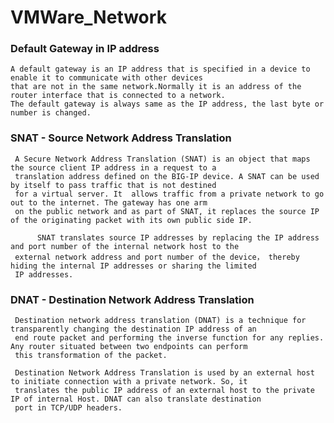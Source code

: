 # VMWare_Network


### Default Gateway in IP address

    A default gateway is an IP address that is specified in a device to enable it to communicate with other devices 
    that are not in the same network.Normally it is an address of the router interface that is connected to a network.
    The default gateway is always same as the IP address, the last byte or number is changed.

### SNAT - Source Network Address Translation

     A Secure Network Address Translation (SNAT) is an object that maps the source client IP address in a request to a 
     translation address defined on the BIG-IP device. A SNAT can be used by itself to pass traffic that is not destined 
     for a virtual server. It  allows traffic from a private network to go out to the internet. The gateway has one arm 
     on the public network and as part of SNAT, it replaces the source IP of the originating packet with its own public side IP.

          SNAT translates source IP addresses by replacing the IP address and port number of the internal network host to the
     external network address and port number of the device， thereby hiding the internal IP addresses or sharing the limited
     IP addresses.

### DNAT - Destination Network Address Translation

     Destination network address translation (DNAT) is a technique for transparently changing the destination IP address of an
     end route packet and performing the inverse function for any replies. Any router situated between two endpoints can perform
     this transformation of the packet.
     
     Destination Network Address Translation is used by an external host to initiate connection with a private network. So, it 
     translates the public IP address of an external host to the private IP of internal Host. DNAT can also translate destination 
     port in TCP/UDP headers.
